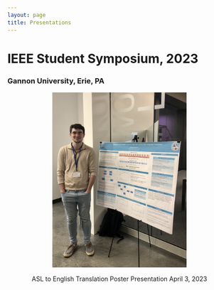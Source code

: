 ```yaml
---
layout: page
title: Presentations
---
```


<h1>IEEE Student Symposium, 2023</h1>
<h3>Gannon University, Erie, PA</h3>

<p align="center">
    <img src="https://raw.githubusercontent.com/s-lasch/s-lasch.github.io/main/images/ieee_presentation_image.jpg" alt="IEEE Poster Presentation" style="width:60%"/>
<p align="center">ASL to English Translation Poster Presentation April 3, 2023</p>
</p>
